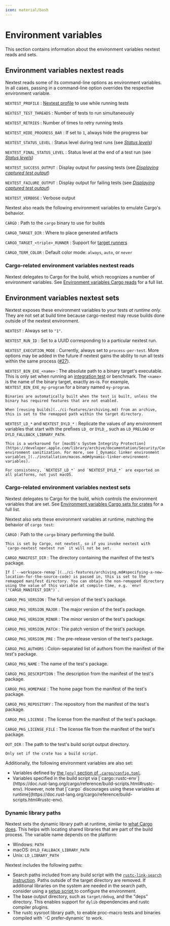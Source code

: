 ```yaml
---
icon: material/bash
---
```


# Environment variables

This section contains information about the environment variables nextest reads and sets.

## Environment variables nextest reads

Nextest reads some of its command-line options as environment variables. In all cases, passing in a command-line option overrides the respective environment variable.

<div class="compact" markdown>

`NEXTEST_PROFILE`
: [Nextest profile](index.md#profiles) to use while running tests

`NEXTEST_TEST_THREADS`
: Number of tests to run simultaneously

`NEXTEST_RETRIES`
: Number of times to retry running tests

`NEXTEST_HIDE_PROGRESS_BAR`
: If set to `1`, always hide the progress bar

`NEXTEST_STATUS_LEVEL`
: Status level during test runs (see [_Status levels_](../reporting.md#status-levels))

`NEXTEST_FINAL_STATUS_LEVEL`
: Status level at the end of a test run (see [_Status levels_](../reporting.md#status-levels))

`NEXTEST_SUCCESS_OUTPUT`
: Display output for passing tests (see [_Displaying captured test output_](../reporting.md#displaying-captured-test-output))

`NEXTEST_FAILURE_OUTPUT`
: Display output for failing tests (see [_Displaying captured test output_](../reporting.md#displaying-captured-test-output))

`NEXTEST_VERBOSE`
: Verbose output

</div>

Nextest also reads the following environment variables to emulate Cargo's behavior.

<div class="compact" markdown>

`CARGO`
: Path to the `cargo` binary to use for builds

`CARGO_TARGET_DIR`
: Where to place generated artifacts

`CARGO_TARGET_<triple>_RUNNER`
: Support for [target runners](../features/target-runners.md)

`CARGO_TERM_COLOR`
: Default color mode: `always`, `auto`, or `never`

</div>

### Cargo-related environment variables nextest reads

Nextest delegates to Cargo for the build, which recognizes a number of environment variables. See [Environment variables Cargo reads](https://doc.rust-lang.org/cargo/reference/environment-variables.html#environment-variables-cargo-reads) for a full list.

## Environment variables nextest sets

Nextest exposes these environment variables to your tests _at runtime only_. They are not set at build time because cargo-nextest may reuse builds done outside of the nextest environment.

`NEXTEST`
: Always set to `"1"`.

`NEXTEST_RUN_ID`
: Set to a UUID corresponding to a particular nextest run.

`NEXTEST_EXECUTION_MODE`
: Currently, always set to `process-per-test`. More options may be added in the future if nextest gains the ability to run all tests within the same process ([#27]).

`NEXTEST_BIN_EXE_<name>`
: The absolute path to a binary target's executable. This is only set when running an [integration test] or benchmark. The `<name>` is the name of the binary target, exactly as-is. For example, `NEXTEST_BIN_EXE_my-program` for a binary named `my-program`.

    Binaries are automatically built when the test is built, unless the binary has required features that are not enabled.

    When [reusing builds](../ci-features/archiving.md) from an archive, this is set to the remapped path within the target directory.

`NEXTEST_LD_*` and `NEXTEST_DYLD_*`
: Replicate the values of any environment variables that start with the prefixes `LD_` or `DYLD_`, such as `LD_PRELOAD` or `DYLD_FALLBACK_LIBRARY_PATH`.

    This is a workaround for [macOS's System Integrity Protection](https://developer.apple.com/library/archive/documentation/Security/Conceptual/System_Integrity_Protection_Guide/RuntimeProtections/RuntimeProtections.html) environment sanitization. For more, see [_Dynamic linker environment variables_](../installation/macos.md#dynamic-linker-environment-variables).

    For consistency, `NEXTEST_LD_*` and `NEXTEST_DYLD_*` are exported on all platforms, not just macOS.

[#27]: https://github.com/nextest-rs/nextest/issues/27
[integration test]: https://doc.rust-lang.org/cargo/reference/cargo-targets.html#integration-tests

### Cargo-related environment variables nextest sets

Nextest delegates to Cargo for the build, which controls the environment variables that are set. See [Environment variables Cargo sets for crates](https://doc.rust-lang.org/cargo/reference/environment-variables.html#environment-variables-cargo-sets-for-crates) for a full list.

Nextest also sets these environment variables at runtime, matching the behavior of `cargo test`:

`CARGO`
: Path to the `cargo` binary performing the build.

    This is set by Cargo, not nextest, so if you invoke nextest with `cargo-nextest nextest run` it will not be set.

`CARGO_MANIFEST_DIR`
: The directory containing the manifest of the test's package.

    If [`--workspace-remap`](../ci-features/archiving.md#specifying-a-new-location-for-the-source-code) is passed in, this is set to the remapped manifest directory. You can obtain the non-remapped directory using the value of this variable at compile-time, e.g. `env!("CARGO_MANIFEST_DIR")`.

`CARGO_PKG_VERSION`
: The full version of the test's package.

`CARGO_PKG_VERSION_MAJOR`
: The major version of the test's package.

`CARGO_PKG_VERSION_MINOR`
: The minor version of the test's package.

`CARGO_PKG_VERSION_PATCH`
: The patch version of the test's package.

`CARGO_PKG_VERSION_PRE`
: The pre-release version of the test's package.

`CARGO_PKG_AUTHORS`
: Colon-separated list of authors from the manifest of the test's package.

`CARGO_PKG_NAME`
: The name of the test's package.

`CARGO_PKG_DESCRIPTION`
: The description from the manifest of the test's package.

`CARGO_PKG_HOMEPAGE`
: The home page from the manifest of the test's package.

`CARGO_PKG_REPOSITORY`
: The repository from the manifest of the test's package.

`CARGO_PKG_LICENSE`
: The license from the manifest of the test's package.

`CARGO_PKG_LICENSE_FILE`
: The license file from the manifest of the test's package.

`OUT_DIR`
: The path to the test's build script output directory.

    Only set if the crate has a build script.

Additionally, the following environment variables are also set:

* Variables defined by [the `[env]` section of `.cargo/config.toml`](https://doc.rust-lang.org/cargo/reference/config.html#env).
* <!-- md:version 0.9.82 --> Variables specified in the build script via [`cargo::rustc-env`](https://doc.rust-lang.org/cargo/reference/build-scripts.html#rustc-env). However, note that [`cargo` discourages using these variables at runtime](https://doc.rust-lang.org/cargo/reference/build-scripts.html#rustc-env).

### Dynamic library paths

Nextest sets the dynamic library path at runtime, similar to [what Cargo does](https://doc.rust-lang.org/cargo/reference/environment-variables.html#dynamic-library-paths). This helps with locating shared libraries that are part of the build process. The variable name depends on the platform:

- Windows: `PATH`
- macOS: `DYLD_FALLBACK_LIBRARY_PATH`
- Unix: `LD_LIBRARY_PATH`

Nextest includes the following paths:

- Search paths included from any build script with the [`rustc-link-search` instruction](https://doc.rust-lang.org/cargo/reference/build-scripts.html#rustc-link-search). Paths outside of the target directory are removed. If additional libraries on the system are needed in the search path, consider using a [setup script <!-- md:flag experimental -->](setup-scripts.md) to configure the environment.
- The base output directory, such as `target/debug`, and the "deps" directory. This enables support for `dylib` dependencies and rustc compiler plugins.
- <!-- md:version 0.9.72 --> The rustc sysroot library path, to enable proc-macro tests and binaries compiled with `-C prefer-dynamic` to work.
